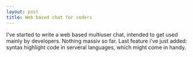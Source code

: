 ```yaml
---
layout: post
title: Web based chat for coders
---
```


I’ve started to write a web based multiuser chat, intended to get used mainly by developers.
Nothing massiv so far. Last feature i’ve just added: syntax highlight code in serveral languages, which might come in handy.
